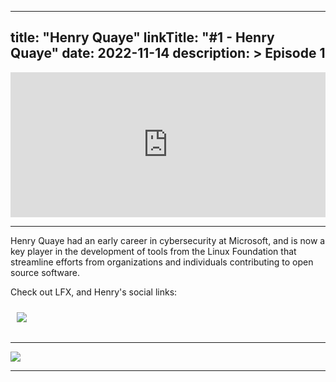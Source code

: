 
---
title: "Henry Quaye"
linkTitle: "#1 - Henry Quaye"
date: 2022-11-14
description: > 
  Episode 1
---

<iframe src="https://open.spotify.com/embed/episode/6yLHTSk8lIaNmHONzrVpjD?utm_source=generator" width="100%" height="232" frameBorder="0" allowfullscreen="" allow="autoplay; clipboard-write; encrypted-media; fullscreen; picture-in-picture"></iframe>

---

Henry Quaye had an early career in cybersecurity at Microsoft, and is now a key player in the development of tools from the Linux Foundation that streamline efforts from organizations and individuals contributing to open source software.

Check out LFX, and Henry's social links:

<div class="col-md-6">
    <div class="row">
      <a href="https://lfx.linuxfoundation.org/"><img src="/images/guests/LFX-logo.svg" style="font-size: 2rem;padding:10px;"></a>
      <a href="https://linkedin.com/in/vdanen/"><i class="fab fa-linkedin-in" style="font-size: 2rem;padding:10px;"></i></a> 
      <a href="https://https://twitter.com/vdanen"><i class="fab fa-twitter" style="font-size: 2rem;padding:10px;"></i></a> 
  </div>
</div>

---

<img src="/images/guests/henry_quaye.jpg" max-width="90%">

---
